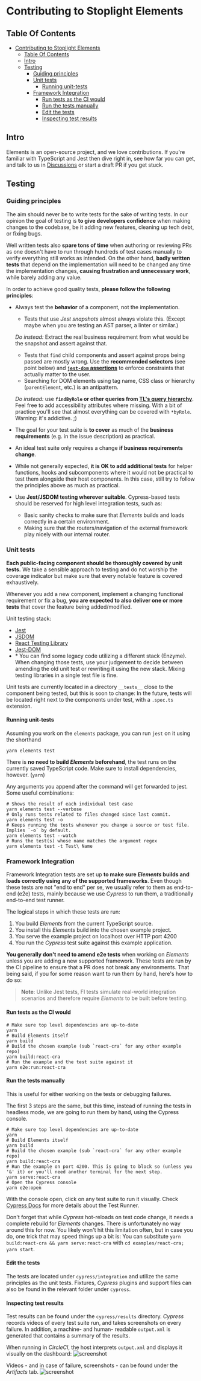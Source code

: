 # Contributing to Stoplight Elements

## Table Of Contents

- [Contributing to Stoplight Elements](#contributing-to-stoplight-elements)
  - [Table Of Contents](#table-of-contents)
  - [Intro](#intro)
  - [Testing](#testing)
    - [Guiding principles](#guiding-principles)
    - [Unit tests](#unit-tests)
      - [Running unit-tests](#running-unit-tests)
    - [Framework Integration](#framework-integration)
      - [Run tests as the CI would](#run-tests-as-the-ci-would)
      - [Run the tests manually](#run-the-tests-manually)
      - [Edit the tests](#edit-the-tests)
      - [Inspecting test results](#inspecting-test-results)
        
## Intro

Elements is an open-source project, and we love contributions. If you're familiar with TypeScript and Jest then dive right in, see how far you can get, and talk to us in [Discussions](https://github.com/stoplightio/elements/discussions) or start a draft PR if you get stuck.

## Testing

### Guiding principles

The aim should never be to write tests for the sake of writing tests. 
In our opinion the goal of testing is **to give developers confidence** when making changes to the codebase, be it adding new features, cleaning up tech debt, or fixing bugs.

Well written tests also **spare tons of time** when authoring or reviewing PRs as one doesn't have to run through hundreds of test cases manually to verify everything still works as intended.
On the other hand, **badly written tests** that depend on the implementation will need to be changed any time the implementation changes, **causing frustration and unnecessary work**, while barely adding any value.

In order to achieve good quality tests, **please follow the following principles**:
- Always test the **behavior** of a component, not the implementation.
    - Tests that use *Jest snapshots* almost always violate this. (Except maybe when you are testing an AST parser, a linter or similar.) 
    
    *Do instead:* Extract the real business requirement from what would be the snapshot and assert against that.
    
    - Tests that `find` child components and assert against props being passed are mostly wrong. 
    Use the **recommended selectors** (see point below) and **[`jest-dom` assertions](https://github.com/testing-library/jest-dom)** to enforce constraints that actually matter to the user.
    - Searching for DOM elements using tag name, CSS class or hierarchy (`parentElement`, etc.) is an antipattern.

    *Do instead:* use **`findByRole` or other queries from [TL's query hierarchy](https://testing-library.com/docs/queries/about#priority)**. 
    Feel free to add accessibility attributes where missing. With a bit of practice you'll see that almost everything can be covered with `*byRole`. Warning: it's addictive. ;)
- The goal for your test suite is **to cover** as much of the **business requirements** (e.g. in the issue description) as practical.
- An ideal test suite only requires a change **if business requirements change**.
- While not generally expected, **it is OK to add additional tests** for helper functions, hooks and subcomponents where it would not be practical to test them alongside their host components.
In this case, still try to follow the principles above as much as practical.
- Use **Jest/JSDOM testing wherever suitable**. Cypress-based tests should be reserved for high level integration tests, such as:
    - Basic sanity checks to make sure that *Elements* builds and loads correctly in a certain environment.
    - Making sure that the routers/navigation of the external framework play nicely with our internal router.


### Unit tests

**Each public-facing component should be thoroughly covered by unit tests.**
We take a sensible approach to testing and do not worship the coverage indicator but make sure that every notable feature is covered exhaustively.

Whenever you add a new component, implement a changing functional requirement or fix a bug, **you are expected to also deliver one or more tests** that cover the feature being added/modified.

Unit testing stack:
- [Jest](https://jestjs.io/)
- [JSDOM](https://github.com/jsdom/jsdom)
- [React Testing Library](https://github.com/testing-library/react-testing-library/)
- [Jest-DOM](https://github.com/testing-library/jest-dom)
- \* You can find some legacy code utilizing a different stack (Enzyme). When changing those tests, use your judgement 
  to decide between amending the old unit test or rewriting it using the new stack. Mixing testing libraries in a single test file is fine.
  
Unit tests are currently located in a directory `__tests__` close to the component being tested, but this is soon to change:
In the future, tests will be located right next to the components under test, with a `.spec.ts` extension.
  
#### Running unit-tests

Assuming you work on the `elements` package, you can run `jest` on it using the shorthand
```shell
yarn elements test
```

There is **no need to build *Elements* beforehand**, the test runs on the currently saved TypeScript code. Make sure to install dependencies, however. (`yarn`)

Any arguments you append after the command will get forwarded to jest. Some useful combinations:
```shell
# Shows the result of each individual test case
yarn elements test --verbose
# Only runs tests related to files changed since last commit.
yarn elements test -o
# Keeps running the tests whenever you change a source or test file. Implies `-o` by default.
yarn elements test --watch
# Runs the test(s) whose name matches the argument regex
yarn elements test -t Test\ Name
```

### Framework Integration

Framework Integration tests are set up **to make sure *Elements* builds and loads correctly using any of the supported frameworks**.
Even though these tests are not "end to end" per se, we usually refer to them as end-to-end (e2e) tests, 
mainly because we use *Cypress* to run them, a traditionally end-to-end test runner.

The logical steps in which these tests are run:
1. You build *Elements* from the current TypeScript source.
2. You install this *Elements* build into the chosen example project.
3. You serve the example project on localhost over HTTP port 4200
4. You run the *Cypress* test suite against this example application.

**You generally don't need to amend e2e tests** when working on *Elements* unless you are adding a new supported framework.
These tests are run by the CI pipeline to ensure that a PR does not break any environments.
That being said, if you for some reason want to run them by hand, here's how to do so:

> **Note**: Unlike Jest tests, FI tests simulate real-world integration scenarios and therefore require *Elements* to be built before testing.

#### Run tests as the CI would

```shell
# Make sure top level dependencies are up-to-date
yarn 
# Build Elements itself
yarn build
# Build the chosen example (sub `react-cra` for any other example repo)
yarn build:react-cra
# Run the example and the test suite against it
yarn e2e:run:react-cra
```

#### Run the tests manually

This is useful for either working on the tests or debugging failures.

The first 3 steps are the same, but this time, instead of running the tests in headless mode, we are going to run them by hand, using the Cypress console.

```shell
# Make sure top level dependencies are up-to-date
yarn 
# Build Elements itself
yarn build
# Build the chosen example (sub `react-cra` for any other example repo)
yarn build:react-cra
# Run the example on port 4200. This is going to block so (unless you '&' it) or you'll need another terminal for the next step.
yarn serve:react-cra
# Open the Cypress console
yarn e2e:open
```

With the console open, click on any test suite to run it visually. Check [Cypress Docs](https://docs.cypress.io/guides/core-concepts/test-runner.html) for more details about the Test Runner.

Don't forget that while *Cypress* hot-reloads on test code change, it needs a complete rebuild for *Elements* changes.
There is unfortunately no way around this for now. You likely won't hit this limitation often, but in case you do, one trick that may speed things up a bit is:
You can substitute `yarn build:react-cra && yarn serve:react-cra` with `cd examples/react-cra; yarn start`.

#### Edit the tests

The tests are located under `cypress/integration` and utilize the same principles as the unit tests.
Fixtures, *Cypress* plugins and support files can also be found in the relevant folder under `cypress`.

#### Inspecting test results

Test results can be found under the `cypress/results` directory. 
*Cypress* records videos of every test suite run, and takes screenshots on every failure. 
In addition, a machine- and human- readable `output.xml` is generated that contains a summary of the results.

When running in *CircleCI*, the host interprets `output.xml` and displays it visually on the dashboard:
![screenshot](https://user-images.githubusercontent.com/543372/105713328-4c12fa80-5f1b-11eb-869d-6aa382818c5d.png)

Videos - and in case of failure, screenshots - can be found under the *Artifacts* tab.
![screenshot](https://user-images.githubusercontent.com/543372/105713474-7f558980-5f1b-11eb-82b5-87ff764be27a.png)
